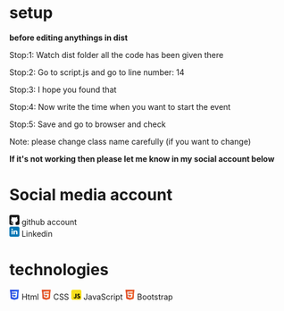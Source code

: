 # setup

<b>before editing anythings in dist</b>

<p>Stop:1: Watch dist folder all the code has been given there</p>
<p>Stop:2: Go to script.js and go to line number: 14</p>
<p>Stop:3: I hope you found that</p>
<p>Stop:4: Now write the time when you want to start the event </p>
<p>Stop:5: Save and go to browser and check </p>
<p>Note: please change class name carefully (if you want to change)</p>
<b>If it's not working then please let me know in my social account below</b>

# Social media account
<img style="width:18px" src="icons/github.svg"> github account </br>
<img style="width:18px" src="icons/linkedin.svg"> Linkedin </br>


# technologies
<img style="width:18px" src="icons/css3.svg"> Html
<img style="width:18px" src="icons/html5.svg"> CSS
<img style="width:18px" src="icons/javascript.svg"> JavaScript
<img style="width:18px" src="icons/html5.svg"> Bootstrap

